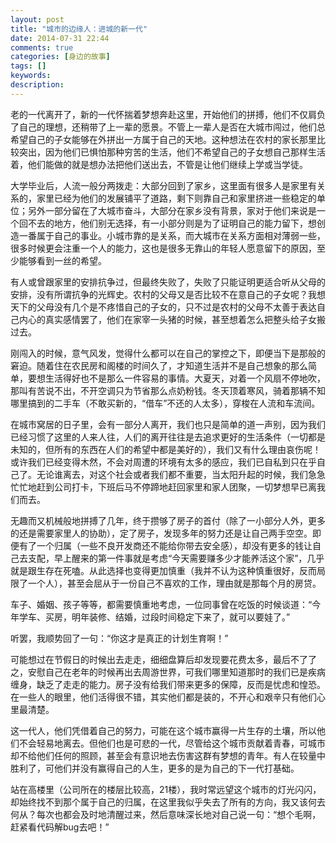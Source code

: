 ```yaml
---
layout: post
title: "城市的边缘人：进城的新一代"
date: 2014-07-31 22:44
comments: true
categories: [身边的故事]
tags: []
keywords: 
description: 
---
```

老的一代离开了，新的一代怀揣着梦想奔赴这里，开始他们的拼搏，他们不仅肩负了自己的理想，还稍带了上一辈的愿景。不管上一辈人是否在大城市闯过，他们总希望自己的子女能够在外拼出一方属于自己的天地。这种想法在农村的家长那里比较突出，因为他们已惧怕那种穷苦的生活，他们不希望自己的子女想自己那样生活着，他们能做的就是想办法把他们送出去，不管是让他们继续上学或当学徒。

大学毕业后，人流一般分两拨走：大部分回到了家乡，这里面有很多人是家里有关系的，家里已经为他们的发展铺平了道路，剩下则靠自己和家里挤进一些稳定的单位；另外一部分留在了大城市奋斗，大部分在家乡没有背景，家对于他们来说是一个回不去的地方，他们别无选择，有一小部分则是为了证明自己的能力留下，想创造一番属于自己的事业。小城市靠的是关系，而大城市在关系方面相对薄弱一些，很多时候更会注重一个人的能力，这也是很多无靠山的年轻人愿意留下的原因，至少能够看到一丝的希望。

有人或曾跟家里的安排抗争过，但最终失败了，失败了只能证明更适合听从父母的安排，没有所谓抗争的光辉史。农村的父母又是否比较不在意自己的子女呢？我想天下的父母没有几个是不疼惜自己的子女的，只不过是农村的父母不太善于表达自己内心的真实感情罢了，他们在家宰一头猪的时候，甚至想着怎么把整头给子女搬过去。

<!--more-->
刚闯入的时候，意气风发，觉得什么都可以在自己的掌控之下，即便当下是那般的窘迫。随着住在农民房和阁楼的时间久了，才知道生活并不是自己想象的那么简单，要想生活得好也不是那么一件容易的事情。大夏天，对着一个风扇不停地吹，那叫有苦说不出，不开空调只为节省那么点奶粉钱。冬天顶着寒风，骑着那辆不知哪里搞到的二手车（不敢买新的，“借车”不还的人太多），穿梭在人流和车流间。

在城市窝居的日子里，会有一部分人离开，我们也只是简单的道一声别，因为我们已经习惯了这里的人来人往，人们的离开往往是去追求更好的生活条件（一切都是未知的，但所有的东西在人们的希望中都是美好的），我们又有什么理由哀伤呢！或许我们已经变得木然，不会对周遭的环境有太多的感应，我们已自私到只在乎自己了。无论谁离去，对这个社会或者我们都不重要，当太阳升起的时候，我们急急忙忙地赶到公司打卡，下班后马不停蹄地赶回家里和家人团聚，一切梦想早已离我们而去。

无趣而又机械般地拼搏了几年，终于攒够了房子的首付（除了一小部分人外，更多的还是需要家里人的协助），定了房子，发现多年的努力还是让自己两手空空。即便有了一个归属（一些不良开发商还不能给你带去安全感），却没有更多的钱让自己去支配，早上醒来的第一件事就是考虑“今天需要赚多少才能养活这个家”，几乎就是跟生存在死嗑。从此选择也变得更加慎重（我并不认为这种慎重很好，反而局限了一个人），甚至会屈从于一份自己不喜欢的工作，理由就是那每个月的房贷。

车子、婚姻、孩子等等，都需要慎重地考虑，一位同事曾在吃饭的时候谈道：“今年学车、买房，明年装修、结婚，过段时间稳定下来了，就可以要娃了。”

听罢，我顺势回了一句：“你这才是真正的计划生育啊！”

可能想过在节假日的时候出去走走，细细盘算后却发现要花费太多，最后不了了之，安慰自己在老年的时候再出去周游世界，可我们哪里知道那时的我们已是疾病缠身，缺乏了走走的能力。房子没有给我们带来更多的保障，反而是忧虑和惶恐。在一些人的眼里，他们活得很不错，其实他们都是装的，不开心和艰辛只有他们心里最清楚。

这一代人，他们凭借着自己的努力，可能在这个城市赢得一片生存的土壤，所以他们不会轻易地离去。但他们也是可悲的一代，尽管给这个城市贡献着青春，可城市却不给他们任何的照顾，甚至会有意识地去伤害这群有梦想的青年。有人在较量中胜利了，可他们并没有赢得自己的人生，更多的是为自己的下一代打基础。

站在高楼里（公司所在的楼层比较高，21楼），我时常远望这个城市的灯光闪闪，却始终找不到那个属于自己的归属，在这里我似乎失去了所有的方向，我又该何去何从？每次也都会及时地清醒过来，然后意味深长地对自己说一句：“想个毛啊，赶紧看代码解bug去吧！”